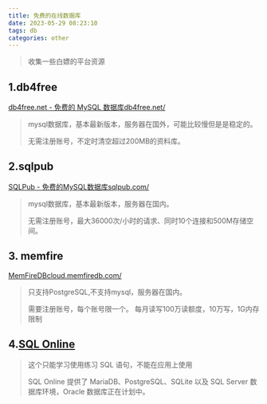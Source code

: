 ```yaml
---
title: 免费的在线数据库
date: 2023-05-29 08:23:10
tags: db
categories: other
---
```


> 收集一些白嫖的平台资源

## 1.db4free

[db4free.net - 免费的 MySQL 数据库db4free.net/](https://link.zhihu.com/?target=https%3A//db4free.net/)

> mysql数据库，基本最新版本，服务器在国外，可能比较慢但是是稳定的。
>
> 无需注册账号，不定时清空超过200MB的资料库。

## 2.sqlpub

[SQLPub - 免费的MySQL数据库sqlpub.com/](https://link.zhihu.com/?target=http%3A//sqlpub.com/)

> mysql数据库，基本最新版本，服务器在国内。
>
> 无需注册账号，最大36000次/小时的请求、同时10个连接和500M存储空间。

## 3. memfire

[MemFireDBcloud.memfiredb.com/](https://link.zhihu.com/?target=https%3A//cloud.memfiredb.com/)

> 只支持PostgreSQL,不支持mysql，服务器在国内。
>
> 需要注册账号，每个账号限一个。 每月读写100万读额度，10万写，1G内存限制

## 4.[SQL Online](https://sqliteonline.com/)

> 这个只能学习使用练习 SQL 语句，不能在应用上使用
>
> SQL Online 提供了 MariaDB、PostgreSQL、SQLite 以及 SQL Server 数据库环境，Oracle 数据库正在计划中。

